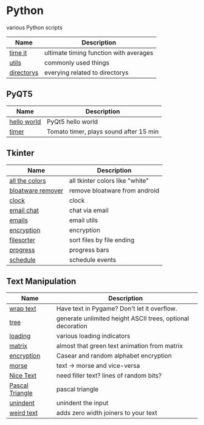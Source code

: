 # Python

various Python scripts

| Name                         | Description                            |
| ---------------------------- | -------------------------------------- |
| [time it](/time_it.py)       | ultimate timing function with averages |
| [utils](/utils.py)           | commonly used things                   |
| [directorys](/directorys.py) | everying related to directorys         |

## PyQT5

| Name                                 | Description                            |
| ------------------------------------ | -------------------------------------- |
| [hello world](/PyQt5/hello_world.py) | PyQt5 hello world                      |
| [timer](/PyQt5/timer.py)             | Tomato timer, plays sound after 15 min |

## Tkinter

| Name                                               | Description                     |
| -------------------------------------------------- | ------------------------------- |
| [all the colors](/tkinter/all_the_colors.py)       | all tkinter colors like "white" |
| [bloatware remover](/tkinter/bloatware_remover.py) | remove bloatware from android   |
| [clock](/tkinter/clock.py)                         | clock                           |
| [email chat](/tkinter/email_chat.py)               | chat via email                  |
| [emails](/tkinter/emails.py)                       | email utils                     |
| [encryption](/tkinter/encryption.py)               | encryption                      |
| [filesorter](/tkinter/filesorter.py)               | sort files by file ending       |
| [progress](/tkinter/progress.py)                   | progress bars                   |
| [schedule](/tkinter/schedule.py)                   | schedule events                 |

## Text Manipulation

| Name                                                     | Description                                                |
| -------------------------------------------------------- | ---------------------------------------------------------- |
| [wrap text](/text_manipulation/wrap_text.py)             | Have text in Pygame? Don't let it overflow.                |
| [tree](/text_manipulation/tree.py)                       | generate unlimited height ASCII trees, optional decoration |
| [loading](/text_manipulation/loading.py)                 | various loading indicators                                 |
| [matrix](/text_manipulation/matrix.py)                   | almost that green text animation from matrix               |
| [encryption](/text_manipulation/encryption.py)           | Casear and random alphabet encryption                      |
| [morse](/text_manipulation/morse.py)                     | text -> morse and vice-versa                               |
| [Nice Text](/text_manipulation/nice_text.py)             | need filler text? lines of random bits?                    |
| [Pascal Triangle](/text_manipulation/pascal_triangle.py) | pascal triangle                                            |
| [unindent](/text_manipulation/unindent.py)               | unindent the input                                         |
| [weird text](/text_manipulation/weird_text.py)           | adds zero width joiners to your text                       |
